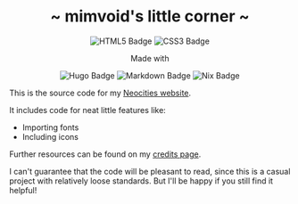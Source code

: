 <div align="center">

# ~ mimvoid's little corner ~

![HTML5 Badge][html]
![CSS3 Badge][css]

Made with

![Hugo Badge][hugo]
![Markdown Badge][md]
![Nix Badge][nix]

</div>

[html]: https://img.shields.io/badge/html-FABCF0?logo=html5&logoColor=20213A&style=for-the-badge
[css]: https://img.shields.io/badge/css-C8A3F0?logo=css3&logoColor=20213A&style=for-the-badge
[hugo]: https://img.shields.io/badge/hugo-EEA9D0?logo=hugo&logoColor=20213A&style=for-the-badge
[md]: https://img.shields.io/badge/markdown-C9BBF9?logo=markdown&logoColor=20213A&style=for-the-badge
[nix]: https://img.shields.io/badge/nix-B6AAF5?logo=nixos&logoColor=20213A&style=for-the-badge

This is the source code for my [Neocities website][1].

It includes code for neat little features like:

- Importing fonts
- Including icons

Further resources can be found on my [credits page][2].

I can't guarantee that the code will be pleasant to read, since this is a casual project with relatively loose standards. But I'll be happy if you still find it helpful!

[1]: https://mimvoid.neocities.org
[2]: https://mimvoid.neocities.org/credits
